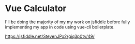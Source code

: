 # Vue Calculator

I'll be doing the majority of my my work on jsfiddle before fully implementing my app in code using vue-cli boilerplate.

https://jsfiddle.net/StevenJPx2/gjq3p0tv/49/